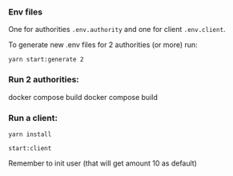 ### Env files
One for authorities `.env.authority` and one for client `.env.client`.

To generate new .env files for 2 authorities (or more) run: 

`yarn start:generate 2`

### Run 2 authorities:
docker compose build
docker compose build

### Run a client:
`yarn install`

`start:client`

Remember to init user (that will get amount 10 as default)